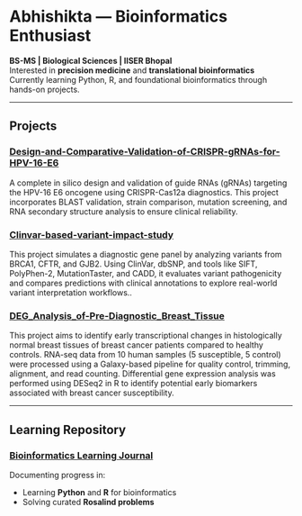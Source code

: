 #  Abhishikta — Bioinformatics Enthusiast

 **BS-MS | Biological Sciences | IISER Bhopal**  
 Interested in **precision medicine** and **translational bioinformatics**  
 Currently learning Python, R, and foundational bioinformatics through hands-on projects.

---

##  Projects

###  [Design-and-Comparative-Validation-of-CRISPR-gRNAs-for-HPV-16-E6](https://github.com/AbhishiktaPradhan-code/Design-and-Comparative-Validation-of-CRISPR-gRNAs-for-HPV-16-E6)
A complete in silico design and validation of guide RNAs (gRNAs) targeting the HPV-16 E6 oncogene using CRISPR-Cas12a diagnostics. This project incorporates BLAST validation, strain comparison, mutation screening, and RNA secondary structure analysis to ensure clinical reliability.

###  [Clinvar-based-variant-impact-study](https://github.com/AbhishiktaPradhan-code/Clinvar-based-variant-impact-study/tree/main)
This project simulates a diagnostic gene panel by analyzing variants from BRCA1, CFTR, and GJB2. Using ClinVar, dbSNP, and tools like SIFT, PolyPhen-2, MutationTaster, and CADD, it evaluates variant pathogenicity and compares predictions with clinical annotations to explore real-world variant interpretation workflows..

###  [DEG_Analysis_of-Pre-Diagnostic_Breast_Tissue](https://github.com/AbhishiktaPradhan-code/DEG_Analysis_of-Pre-Diagnostic_Breast_Tissue)
This project aims to identify early transcriptional changes in histologically normal breast tissues of breast cancer patients compared to healthy controls. RNA-seq data from 10 human samples (5 susceptible, 5 control) were processed using a Galaxy-based pipeline for quality control, trimming, alignment, and read counting. Differential gene expression analysis was performed using DESeq2 in R to identify potential early biomarkers associated with breast cancer susceptibility.

---

##  Learning Repository

###  [Bioinformatics Learning Journal](https://github.com/AbhishiktaPradhan-code/bioinformatics-learning)
Documenting progress in:
- Learning **Python** and **R** for bioinformatics
- Solving curated **Rosalind problems** 
